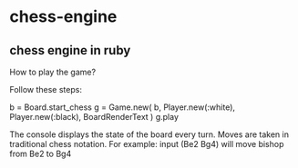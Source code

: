 # chess-engine
## chess engine in ruby

How to play the game?

Follow these steps:

b = Board.start_chess
g = Game.new(
 b,
 Player.new(:white),
 Player.new(:black),
 BoardRenderText
)
 g.play
 
 The console displays the state of the board every turn. Moves are taken in traditional chess notation. For example:
 input (Be2  Bg4) will move bishop from Be2 to Bg4


